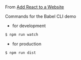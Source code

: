 From [Add React to a Website](https://reactjs.org/docs/add-react-to-a-website.html)

Commands for the Babel CLI demo

- for development

```sh
$ npm run watch
```

- for production

```sh
$ npm run dist
```